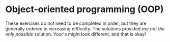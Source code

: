 # Object-oriented programming (OOP)

These exercises do not need to be completed in order, but they are generally ordered in increasing difficulty. The solutions provided _are not the only possible_ solution. Your's might look different, and that is okay!